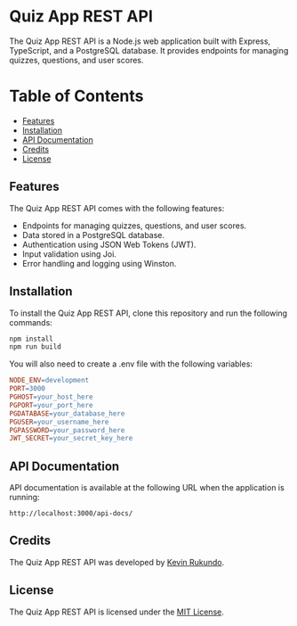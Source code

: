 # Quiz App REST API

The Quiz App REST API is a Node.js web application built with Express, TypeScript, and a PostgreSQL database. It provides endpoints for managing quizzes, questions, and user scores.

# Table of Contents

- [Features](#features)
- [Installation](#installation)
- [API Documentation](#api-documentation)
- [Credits](#credits)
- [License](#license)

## Features

The Quiz App REST API comes with the following features:

- Endpoints for managing quizzes, questions, and user scores.
- Data stored in a PostgreSQL database.
- Authentication using JSON Web Tokens (JWT).
- Input validation using Joi.
- Error handling and logging using Winston.

## Installation

To install the Quiz App REST API, clone this repository and run the following commands:

```sh
npm install
npm run build
```

You will also need to create a .env file with the following variables:

```makefile
NODE_ENV=development
PORT=3000
PGHOST=your_host_here
PGPORT=your_port_here
PGDATABASE=your_database_here
PGUSER=your_username_here
PGPASSWORD=your_password_here
JWT_SECRET=your_secret_key_here
```

## API Documentation

API documentation is available at the following URL when the application is running:

```
http://localhost:3000/api-docs/
```

## Credits

The Quiz App REST API was developed by [Kevin Rukundo](https://github.com/rukundo-kevin).

## License

The Quiz App REST API is licensed under the [MIT License](https://opensource.org/license/mit/).
